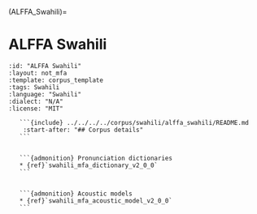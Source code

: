 
(ALFFA_Swahili)=
# ALFFA Swahili

``````{corpus} ALFFA Swahili
:id: "ALFFA Swahili"
:layout: not_mfa
:template: corpus_template
:tags: Swahili
:language: "Swahili"
:dialect: "N/A"
:license: "MIT"

   ```{include} ../../../../corpus/swahili/alffa_swahili/README.md
    :start-after: "## Corpus details"
   ```


   ```{admonition} Pronunciation dictionaries
   * {ref}`swahili_mfa_dictionary_v2_0_0`
   ```


   ```{admonition} Acoustic models
   * {ref}`swahili_mfa_acoustic_model_v2_0_0`
   ```
``````
